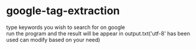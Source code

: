 # google-tag-extraction<br>

type keywords you wish to search for on google<br>
run the program and the result will be appear in output.txt('utf-8' has been used can modify based on your need)<br>

